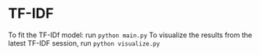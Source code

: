 # TF-IDF

To fit the TF-IDf model: run `python main.py`
To visualize the results from the latest TF-IDF session, run `python visualize.py`
